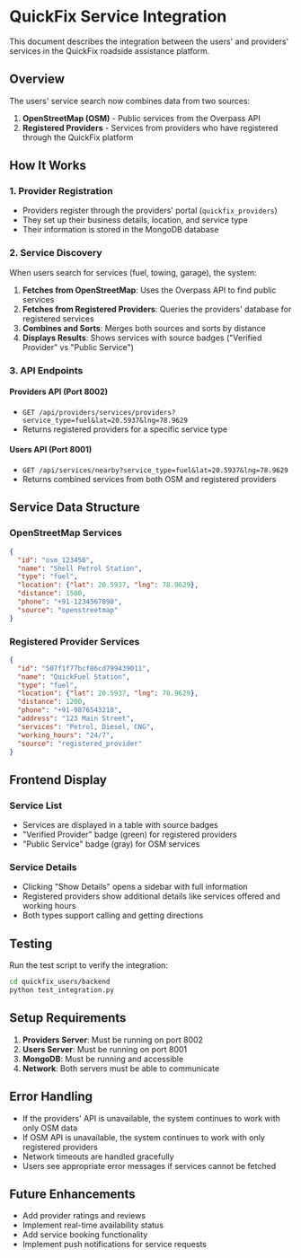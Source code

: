 # QuickFix Service Integration

This document describes the integration between the users' and providers' services in the QuickFix roadside assistance platform.

## Overview

The users' service search now combines data from two sources:
1. **OpenStreetMap (OSM)** - Public services from the Overpass API
2. **Registered Providers** - Services from providers who have registered through the QuickFix platform

## How It Works

### 1. Provider Registration
- Providers register through the providers' portal (`quickfix_providers`)
- They set up their business details, location, and service type
- Their information is stored in the MongoDB database

### 2. Service Discovery
When users search for services (fuel, towing, garage), the system:

1. **Fetches from OpenStreetMap**: Uses the Overpass API to find public services
2. **Fetches from Registered Providers**: Queries the providers' database for registered services
3. **Combines and Sorts**: Merges both sources and sorts by distance
4. **Displays Results**: Shows services with source badges ("Verified Provider" vs "Public Service")

### 3. API Endpoints

#### Providers API (Port 8002)
- `GET /api/providers/services/providers?service_type=fuel&lat=20.5937&lng=78.9629`
- Returns registered providers for a specific service type

#### Users API (Port 8001)
- `GET /api/services/nearby?service_type=fuel&lat=20.5937&lng=78.9629`
- Returns combined services from both OSM and registered providers

## Service Data Structure

### OpenStreetMap Services
```json
{
  "id": "osm_123456",
  "name": "Shell Petrol Station",
  "type": "fuel",
  "location": {"lat": 20.5937, "lng": 78.9629},
  "distance": 1500,
  "phone": "+91-1234567890",
  "source": "openstreetmap"
}
```

### Registered Provider Services
```json
{
  "id": "507f1f77bcf86cd799439011",
  "name": "QuickFuel Station",
  "type": "fuel",
  "location": {"lat": 20.5937, "lng": 78.9629},
  "distance": 1200,
  "phone": "+91-9876543210",
  "address": "123 Main Street",
  "services": "Petrol, Diesel, CNG",
  "working_hours": "24/7",
  "source": "registered_provider"
}
```

## Frontend Display

### Service List
- Services are displayed in a table with source badges
- "Verified Provider" badge (green) for registered providers
- "Public Service" badge (gray) for OSM services

### Service Details
- Clicking "Show Details" opens a sidebar with full information
- Registered providers show additional details like services offered and working hours
- Both types support calling and getting directions

## Testing

Run the test script to verify the integration:

```bash
cd quickfix_users/backend
python test_integration.py
```

## Setup Requirements

1. **Providers Server**: Must be running on port 8002
2. **Users Server**: Must be running on port 8001
3. **MongoDB**: Must be running and accessible
4. **Network**: Both servers must be able to communicate

## Error Handling

- If the providers' API is unavailable, the system continues to work with only OSM data
- If OSM API is unavailable, the system continues to work with only registered providers
- Network timeouts are handled gracefully
- Users see appropriate error messages if services cannot be fetched

## Future Enhancements

- Add provider ratings and reviews
- Implement real-time availability status
- Add service booking functionality
- Implement push notifications for service requests 